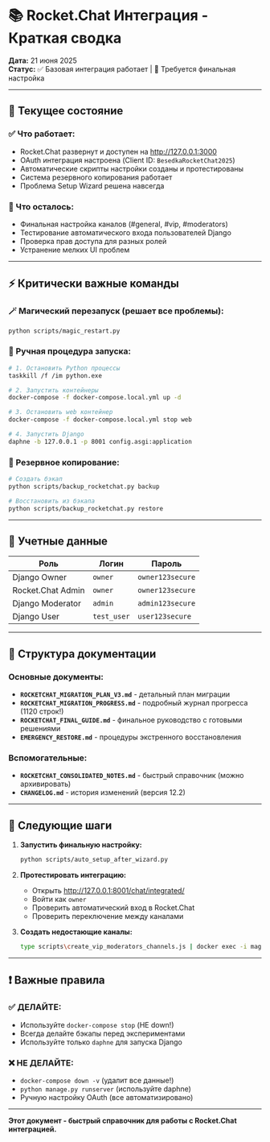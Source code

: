 # 📚 Rocket.Chat Интеграция - Краткая сводка

**Дата:** 21 июня 2025  
**Статус:** ✅ Базовая интеграция работает | 🔄 Требуется финальная настройка

---

## 🎯 Текущее состояние

### ✅ Что работает:
- Rocket.Chat развернут и доступен на http://127.0.0.1:3000
- OAuth интеграция настроена (Client ID: `BesedkaRocketChat2025`)
- Автоматические скрипты настройки созданы и протестированы
- Система резервного копирования работает
- Проблема Setup Wizard решена навсегда

### 🔄 Что осталось:
- Финальная настройка каналов (#general, #vip, #moderators)
- Тестирование автоматического входа пользователей Django
- Проверка прав доступа для разных ролей
- Устранение мелких UI проблем

---

## ⚡ Критически важные команды

### 🪄 Магический перезапуск (решает все проблемы):
```bash
python scripts/magic_restart.py
```

### 🔧 Ручная процедура запуска:
```bash
# 1. Остановить Python процессы
taskkill /f /im python.exe

# 2. Запустить контейнеры
docker-compose -f docker-compose.local.yml up -d

# 3. Остановить web контейнер
docker-compose -f docker-compose.local.yml stop web

# 4. Запустить Django
daphne -b 127.0.0.1 -p 8001 config.asgi:application
```

### 💾 Резервное копирование:
```bash
# Создать бэкап
python scripts/backup_rocketchat.py backup

# Восстановить из бэкапа
python scripts/backup_rocketchat.py restore
```

---

## 🔐 Учетные данные

| Роль | Логин | Пароль |
|------|-------|---------|
| Django Owner | `owner` | `owner123secure` |
| Rocket.Chat Admin | `owner` | `owner123secure` |
| Django Moderator | `admin` | `admin123secure` |
| Django User | `test_user` | `user123secure` |

---

## 📂 Структура документации

### Основные документы:
- **`ROCKETCHAT_MIGRATION_PLAN_V3.md`** - детальный план миграции
- **`ROCKETCHAT_MIGRATION_PROGRESS.md`** - подробный журнал прогресса (1120 строк!)
- **`ROCKETCHAT_FINAL_GUIDE.md`** - финальное руководство с готовыми решениями
- **`EMERGENCY_RESTORE.md`** - процедуры экстренного восстановления

### Вспомогательные:
- **`ROCKETCHAT_CONSOLIDATED_NOTES.md`** - быстрый справочник (можно архивировать)
- **`CHANGELOG.md`** - история изменений (версия 12.2)

---

## 🚀 Следующие шаги

1. **Запустить финальную настройку:**
   ```bash
   python scripts/auto_setup_after_wizard.py
   ```

2. **Протестировать интеграцию:**
   - Открыть http://127.0.0.1:8001/chat/integrated/
   - Войти как `owner`
   - Проверить автоматический вход в Rocket.Chat
   - Проверить переключение между каналами

3. **Создать недостающие каналы:**
   ```bash
   type scripts\create_vip_moderators_channels.js | docker exec -i magic_beans_new-mongo-1 mongosh rocketchat
   ```

---

## ❗ Важные правила

### ✅ ДЕЛАЙТЕ:
- Используйте `docker-compose stop` (НЕ down!)
- Всегда делайте бэкапы перед экспериментами
- Используйте только `daphne` для запуска Django

### ❌ НЕ ДЕЛАЙТЕ:
- `docker-compose down -v` (удалит все данные!)
- `python manage.py runserver` (используйте daphne)
- Ручную настройку OAuth (все автоматизировано)

---

**Этот документ - быстрый справочник для работы с Rocket.Chat интеграцией.** 
